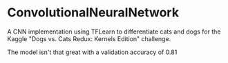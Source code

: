 # ConvolutionalNeuralNetwork
A CNN implementation using TFLearn to differentiate cats and dogs for the Kaggle "Dogs vs. Cats Redux: Kernels Edition" challenge.

The model isn't that great with a validation accuracy of 0.81
